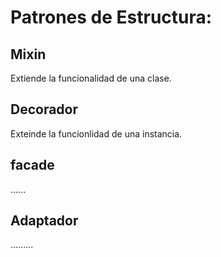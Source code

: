 # Patrones de Estructura:

## Mixin
Extiende la funcionalidad de una clase.


## Decorador 
Exteinde la funcionlidad de una instancia.


## facade
......


## Adaptador
.........
